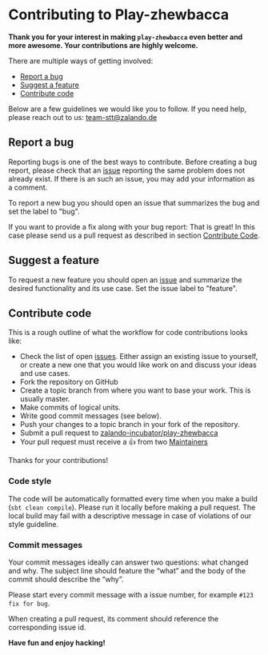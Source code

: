 # Contributing to Play-zhewbacca

**Thank you for your interest in making `play-zhewbacca` even better and more awesome. Your contributions are highly welcome.**

There are multiple ways of getting involved:

- [Report a bug](#report-a-bug) 
- [Suggest a feature](#suggest-a-feature) 
- [Contribute code](#contribute-code) 

Below are a few guidelines we would like you to follow.
If you need help, please reach out to us: team-stt@zalando.de

## Report a bug 
Reporting bugs is one of the best ways to contribute. Before creating a bug report, please check that an [issue](https://github.com/zalando-incubator/play-zhewbacca/issues) reporting the same problem does not already exist. If there is an such an issue, you may add your information as a comment.

To report a new bug you should open an issue that summarizes the bug and set the label to "bug".

If you want to provide a fix along with your bug report: That is great! In this case please send us a pull request as described in section [Contribute Code](#contribute-code).

## Suggest a feature
To request a new feature you should open an [issue](https://github.com/zalando-incubator/play-zhewbacca/issues/new) and summarize the desired functionality and its use case. Set the issue label to "feature".  

## Contribute code
This is a rough outline of what the workflow for code contributions looks like:
- Check the list of open [issues](https://github.com/zalando-incubator/play-zhewbacca/issues). Either assign an existing issue to yourself, or create a new one that you would like work on and discuss your ideas and use cases.
- Fork the repository on GitHub
- Create a topic branch from where you want to base your work. This is usually master.
- Make commits of logical units.
- Write good commit messages (see below).
- Push your changes to a topic branch in your fork of the repository.
- Submit a pull request to [zalando-incubator/play-zhewbacca](https://github.com/zalando-incubator/play-zhewbacca)
- Your pull request must receive a :thumbsup: from two [Maintainers](https://github.com/zalando-incubator/play-zhewbacca/blob/master/MAINTAINERS)

Thanks for your contributions!

### Code style
The code will be automatically formatted every time when you make a build (`sbt clean compile`). Please run it locally  before making a pull request. The local build may fail with a descriptive message in case of violations of our style guideline.

### Commit messages
Your commit messages ideally can answer two questions: what changed and why. The subject line should feature the “what” and the body of the commit should describe the “why”.  

Please start every commit message with a issue number, for example `#123 fix for bug`.

When creating a pull request, its comment should reference the corresponding issue id.

**Have fun and enjoy hacking!**
